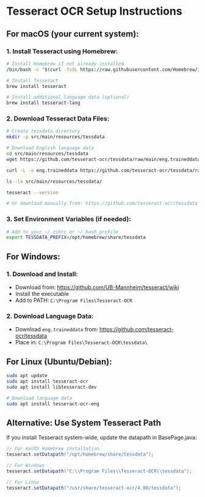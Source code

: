 # Tesseract OCR Setup Instructions

## For macOS (your current system):

### 1. Install Tesseract using Homebrew:
```bash
# Install Homebrew if not already installed
/bin/bash -c "$(curl -fsSL https://raw.githubusercontent.com/Homebrew/install/HEAD/install.sh)"

# Install Tesseract
brew install tesseract

# Install additional language data (optional)
brew install tesseract-lang
```

### 2. Download Tesseract Data Files:
```bash
# Create tessdata directory
mkdir -p src/main/resources/tessdata

# Download English language data
cd src/main/resources/tessdata
wget https://github.com/tesseract-ocr/tessdata/raw/main/eng.traineddata

curl -L -o eng.traineddata https://github.com/tesseract-ocr/tessdata/raw/main/eng.traineddata

ls -la src/main/resources/tessdata/

tesseract --version

# Or download manually from: https://github.com/tesseract-ocr/tessdata
```

### 3. Set Environment Variables (if needed):
```bash
# Add to your ~/.zshrc or ~/.bash_profile
export TESSDATA_PREFIX=/opt/homebrew/share/tessdata
```

## For Windows:

### 1. Download and Install:
- Download from: https://github.com/UB-Mannheim/tesseract/wiki
- Install the executable
- Add to PATH: `C:\Program Files\Tesseract-OCR`

### 2. Download Language Data:
- Download `eng.traineddata` from: https://github.com/tesseract-ocr/tessdata
- Place in: `C:\Program Files\Tesseract-OCR\tessdata\`

## For Linux (Ubuntu/Debian):

```bash
sudo apt update
sudo apt install tesseract-ocr
sudo apt install libtesseract-dev

# Download language data
sudo apt install tesseract-ocr-eng
```

## Alternative: Use System Tesseract Path

If you install Tesseract system-wide, update the datapath in BasePage.java:

```java
// For macOS Homebrew installation
tesseract.setDatapath("/opt/homebrew/share/tessdata");

// For Windows
tesseract.setDatapath("C:\\Program Files\\Tesseract-OCR\\tessdata");

// For Linux
tesseract.setDatapath("/usr/share/tesseract-ocr/4.00/tessdata");
```
